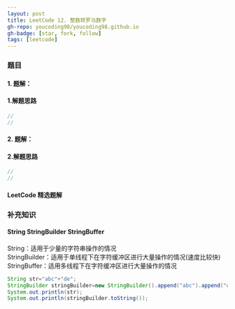 ```yaml
---
layout: post
title: LeetCode 12. 整数转罗马数字
gh-repo: youcoding98/youcoding98.github.io
gh-badge: [star, fork, follow]
tags: [leetcode]
---
```


###  题目  
 
####  1. 题解：

####  1.解题思路


```java
//
//

```

####  2. 题解：

####  2.解题思路

   
```java
//
//
```

#### LeetCode 精选题解


### 补充知识
#### String StringBuilder StringBuffer
String：适用于少量的字符串操作的情况  
StringBuilder：适用于单线程下在字符缓冲区进行大量操作的情况(速度比较快)  
StringBuffer：适用多线程下在字符缓冲区进行大量操作的情况  
```java
String str="abc"+"de";
StringBuilder stringBuilder=new StringBuilder().append("abc").append("de");
System.out.println(str);
System.out.println(stringBuilder.toString());

```
